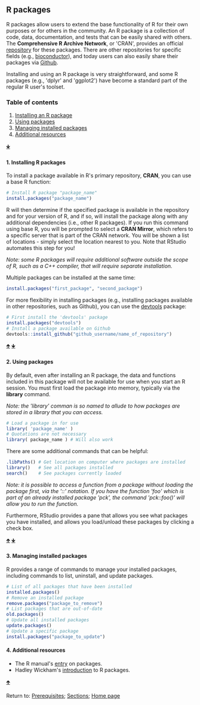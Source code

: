 ## R packages

R packages allow users to extend the base functionality of R for their own purposes or for others in the community. An R package is a collection of code, data, documentation, and tests that can be easily shared with others. The __Comprehensive R Archive Network__, or 'CRAN', provides an official [repository](https://cran.r-project.org/) for these packages. There are other repositories for specific fields (e.g., [bioconductor](https://www.bioconductor.org/)), and today users can also easily share their packages via [Github](https://github.com/).

Installing and using an R package is very straightforward, and some R packages (e.g., 'dplyr' and 'ggplot2') have become a standard part of the regular R user's toolset.

<a name="TOC"></a>
### Table of contents
1. <a href="#S01">Installing an R package</a>
2. <a href="#S02">Using packages</a>
3. <a href="#S03">Managing installed packages</a>
4. <a href="#S04">Additional resources</a>

<a href="#END">&#129147;</a>

<a name="S01"></a>
#### 1. Installing R packages

To install a package available in R's primary repository, __CRAN__, you can use a base R function:
```R
# Install R package "package_name"
install.packages("package_name")
```
R will then determine if the specified package is available in the repository and for your version of R, and if so, will install the package along with any additional dependencies (i.e., other R packages). If you run this command using base R, you will be prompted to select a __CRAN Mirror__, which refers to a specific server that is part of the CRAN network. You will be shown a list of locations - simply select the location nearest to you. Note that RStudio automates this step for you!

*Note: some R packages will require additional software outside the scope of R, such as a C++ compiler, that will require separate installation.*

Multiple packages can be installed at the same time:
```R
install.packages("first_package", "second_package")
```

For more flexibility in installing packages (e.g., installing packages available in other repositories, such as Github), you can use the [devtools](https://cran.r-project.org/web/packages/devtools/index.html) package:
```R
# First install the 'devtools' package
install.packages("devtools")
# Install a package available on Github
devtools::install_github("github_username/name_of_repository")
```

<a href="#TOC">&#129145;</a> <a href="#END">&#129147;</a>

<a name="S02"></a>
#### 2. Using packages

By default, even after installing an R package, the data and functions included in this package will not be available for use when you start an R session. You must first load the package into memory, typically via the __library__ command.

*Note: the 'library' comman is so named to allude to how packages are stored in a library that you can access.*

```R
# Load a package in for use
library( 'package_name' )
# Quotations are not necessary
library( package_name ) # Will also work
```

There are some additional commands that can be helpful:
```R
.libPaths() # Get location on computer where packages are installed
library()   # See all packages installed
search()    # See packages currently loaded
```

*Note: it is possible to access a function from a package without loading the package first, via the '::' notation. If you have the function 'foo' which is part of an already installed package 'pck', the command 'pck::foo()' will allow you to run the function.*

Furthermore, RStudio provides a pane that allows you see what packages you have installed, and allows you load/unload these packages by clicking a check box.

<a href="#TOC">&#129145;</a> <a href="#END">&#129147;</a>

<a name="S03"></a>
#### 3. Managing installed packages

R provides a range of commands to manage your installed packages, including commands to list, uninstall, and update packages.
```R
# List of all packages that have been installed
installed.packages()
# Remove an installed package
remove.packages("package_to_remove")
# List packages that are out-of-date
old.packages()
# Update all installed packages
update.packages()
# Update a specific package
install.packages("package_to_update")
```

<a name="S04"></a>
#### 4. Additional resources

* The R manual's [entry](https://cran.r-project.org/doc/manuals/r-release/R-intro.html#Packages) on packages.
* Hadley Wickham's [introduction](http://r-pkgs.had.co.nz/intro.html) to R packages.

<a href="#TOC">&#129145;</a>

<a name="END"></a>
Return to:
[Prerequisites](C01_P000_Prerequisites.md);
[Sections](C00_P002_Chapters.md);
[Home page](https://rettopnivek.github.io/R_training/)



